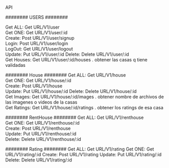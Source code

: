 API

######## USERS ########

Get ALL:  Get URL/V1/user  
Get ONE:  Get URL/V1/user/:id  
Create: Post URL/V1/user/signup  
Login: Post URL/V1/user/login  
LogOut: Get URL/V1/user/logout  
Update: Put URL/V1/user/:id
Delete: Delete URL/V1/user/:id  
Get Houses: Get URL/V1/user/:id/houses . obtener las casas q tiene validadas

######## House ########
Get ALL:  Get URL/V1/house  
Get ONE:  Get URL/V1/house/:id  
Create: Post URL/V1/house  
Update: Put URL/V1/house/:id
Delete: Delete URL/V1/house/:id  
Get Images: Get URL/V1/house/:id/images . obtener nombre de archivos de  las imagenes o videos de la casas  
Get Ratings: Get URL/V1/house/:id/ratings . obtener los ratings de esa casa

######## RentHouse ########
Get ALL:  Get URL/V1/renthouse  
Get ONE:  Get URL/V1/renthouse/:id  
Create: Post URL/V1/renthouse  
Update: Put URL/V1/renthouse/:id  
Delete: Delete URL/V1/renthouse/:id

######## Rating ########
Get ALL:  Get URL/V1/rating
Get ONE:  Get URL/V1/rating/:id
Create: Post URL/V1/rating
Update: Put URL/V1/rating/:id
Delete: Delete URL/V1/rating/:id

